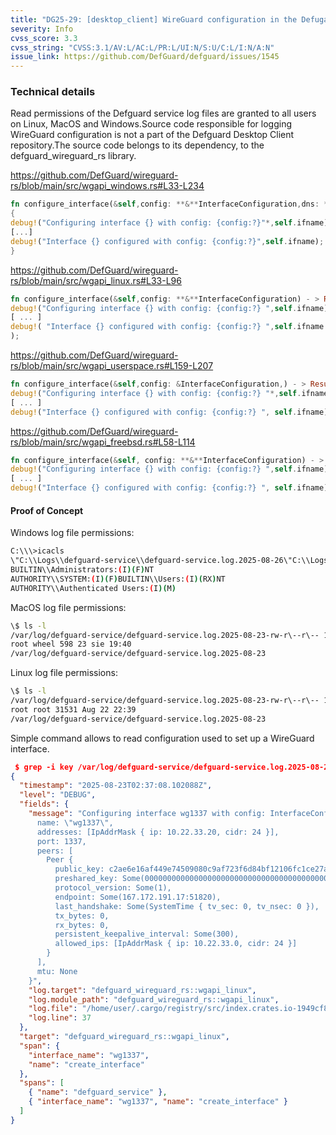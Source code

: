 ```yaml
---
title: "DG25-29: [desktop_client] WireGuard configuration in the Defugard service logs"
severity: Info
cvss_score: 3.3
cvss_string: "CVSS:3.1/AV:L/AC:L/PR:L/UI:N/S:U/C:L/I:N/A:N"
issue_link: https://github.com/DefGuard/defguard/issues/1545
---
```


### Technical details

Read permissions of the Defguard service log files are granted to all
users on Linux, MacOS and Windows.Source code responsible for logging
WireGuard configuration is not a part of the Defguard Desktop Client
repository.The source code belongs to its dependency, to the
defguard_wireguard_rs library.

https://github.com/DefGuard/wireguard-rs/blob/main/src/wgapi_windows.rs#L33-L234
```rust
fn configure_interface(&self,config: **&**InterfaceConfiguration,dns: **&** [IpAddr ],search_domains: **&** [&**str**]) - > Result <(), WireguardInterfaceError > 
{ 
debug!("Configuring interface {} with config: {config:?}"*,self.ifname);
[...]
debug!("Interface {} configured with config: {config:?}",self.ifname);
}
```
https://github.com/DefGuard/wireguard-rs/blob/main/src/wgapi_linux.rs#L33-L96
```rust
fn configure_interface(&self,config: **&**InterfaceConfiguration) - > Result <(), WireguardInterfaceError > { 
debug!("Configuring interface {} with config: {config:?} ",self.ifname); 
[ ... ] 
debug!( "Interface {} configured with config: {config:?} ",self.ifname 
);
```
https://github.com/DefGuard/wireguard-rs/blob/main/src/wgapi_userspace.rs#L159-L207
```rust
fn configure_interface(&self,config: &InterfaceConfiguration,) - > Result <(), WireguardInterfaceError > { 
debug!("Configuring interface {} with config: {config:?} "*,self.ifname); 
[ ... ]
debug!("Interface {} configured with config: {config:?} ", self.ifname);
```
https://github.com/DefGuard/wireguard-rs/blob/main/src/wgapi_freebsd.rs#L58-L114

```rust
fn configure_interface(&self, config: **&**InterfaceConfiguration) - > Result <(), WireguardInterfaceError > { 
debug!("Configuring interface {} with config: {config:?} ",self.ifname); 
[ ... ]
debug!("Interface {} configured with config: {config:?} ", self.ifname);
```

#### Proof of Concept

Windows log file permissions:
```sh
C:\\\>icacls
\"C:\\Logs\\defguard-service\\defguard-service.log.2025-08-26\"C:\\Logs\\defguard-service\\defguard-service.log.2025-08-26
BUILTIN\\Administrators:(I)(F)NT
AUTHORITY\\SYSTEM:(I)(F)BUILTIN\\Users:(I)(RX)NT
AUTHORITY\\Authenticated Users:(I)(M)
```
MacOS log file permissions:
```sh
\$ ls -l
/var/log/defguard-service/defguard-service.log.2025-08-23-rw-r\--r\-- 1
root wheel 598 23 sie 19:40
/var/log/defguard-service/defguard-service.log.2025-08-23
```
Linux log file permissions:
```sh
\$ ls -l
/var/log/defguard-service/defguard-service.log.2025-08-23-rw-r\--r\-- 1
root root 31531 Aug 22 22:39
/var/log/defguard-service/defguard-service.log.2025-08-23
```
Simple command allows to read configuration used to set up a WireGuard
interface.

```json
 $ grep -i key /var/log/defguard-service/defguard-service.log.2025-08-23 | head -1
{
  "timestamp": "2025-08-23T02:37:08.102088Z",
  "level": "DEBUG",
  "fields": {
    "message": "Configuring interface wg1337 with config: InterfaceConfiguration { 
      name: \"wg1337\", 
      addresses: [IpAddrMask { ip: 10.22.33.20, cidr: 24 }], 
      port: 1337, 
      peers: [
        Peer { 
          public_key: c2ae6e16af449e74509080c9af723f6d84bf12106fc1ce27a6d21ec278737615,
          preshared_key: Some(0000000000000000000000000000000000000000000000000000000000000000),
          protocol_version: Some(1),
          endpoint: Some(167.172.191.17:51820),
          last_handshake: Some(SystemTime { tv_sec: 0, tv_nsec: 0 }),
          tx_bytes: 0,
          rx_bytes: 0,
          persistent_keepalive_interval: Some(300),
          allowed_ips: [IpAddrMask { ip: 10.22.33.0, cidr: 24 }]
        }
      ],
      mtu: None
    }",
    "log.target": "defguard_wireguard_rs::wgapi_linux",
    "log.module_path": "defguard_wireguard_rs::wgapi_linux",
    "log.file": "/home/user/.cargo/registry/src/index.crates.io-1949cf8c6b5b557f/defguard_wireguard_rs-0.7.4/src/wgapi_linux.rs",
    "log.line": 37
  },
  "target": "defguard_wireguard_rs::wgapi_linux",
  "span": {
    "interface_name": "wg1337",
    "name": "create_interface"
  },
  "spans": [
    { "name": "defguard_service" },
    { "interface_name": "wg1337", "name": "create_interface" }
  ]
}
```
